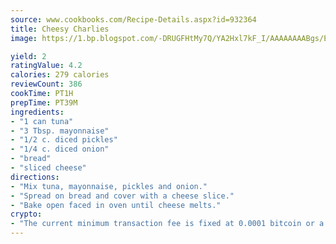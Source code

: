 ```yaml
---
source: www.cookbooks.com/Recipe-Details.aspx?id=932364
title: Cheesy Charlies
image: https://1.bp.blogspot.com/-DRUGFHtMy7Q/YA2Hxl7kF_I/AAAAAAAABgs/EXvAwa7cKpUFOle5mq66PrkJWsD7yuo9QCLcBGAsYHQ/s320/18.png

yield: 2
ratingValue: 4.2
calories: 279 calories
reviewCount: 386
cookTime: PT1H
prepTime: PT39M
ingredients:
- "1 can tuna"
- "3 Tbsp. mayonnaise"
- "1/2 c. diced pickles"
- "1/4 c. diced onion"
- "bread"
- "sliced cheese"
directions:
- "Mix tuna, mayonnaise, pickles and onion."
- "Spread on bread and cover with a cheese slice."
- "Bake open faced in oven until cheese melts."
crypto:
- "The current minimum transaction fee is fixed at 0.0001 bitcoin or a tenth of a millibitcoin per kilobyte, recently decreased from one millibitcoin."
---
```

